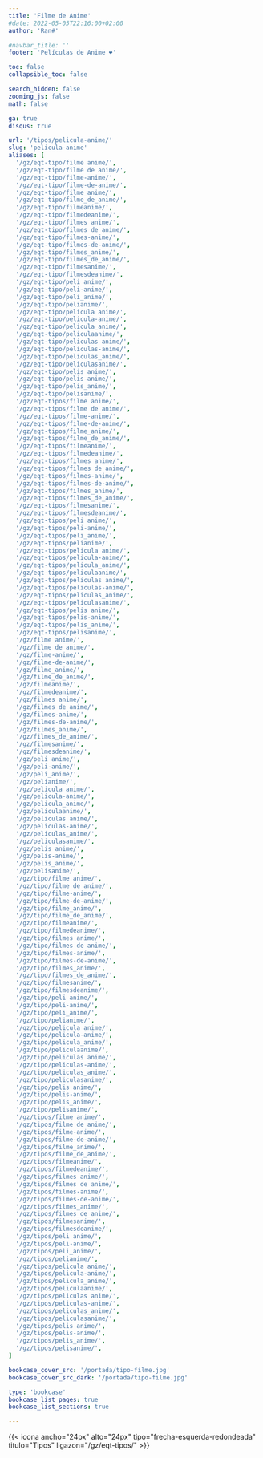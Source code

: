 ```yaml
---
title: 'Filme de Anime'
#date: 2022-05-05T22:16:00+02:00
author: 'Ran#'

#navbar_title: ''
footer: 'Películas de Anime ❤️'

toc: false
collapsible_toc: false

search_hidden: false
zooming_js: false
math: false

ga: true
disqus: true

url: '/tipos/pelicula-anime/'
slug: 'pelicula-anime'
aliases: [
  '/gz/eqt-tipo/filme anime/',
  '/gz/eqt-tipo/filme de anime/',
  '/gz/eqt-tipo/filme-anime/',
  '/gz/eqt-tipo/filme-de-anime/',
  '/gz/eqt-tipo/filme_anime/',
  '/gz/eqt-tipo/filme_de_anime/',
  '/gz/eqt-tipo/filmeanime/',
  '/gz/eqt-tipo/filmedeanime/',
  '/gz/eqt-tipo/filmes anime/',
  '/gz/eqt-tipo/filmes de anime/',
  '/gz/eqt-tipo/filmes-anime/',
  '/gz/eqt-tipo/filmes-de-anime/',
  '/gz/eqt-tipo/filmes_anime/',
  '/gz/eqt-tipo/filmes_de_anime/',
  '/gz/eqt-tipo/filmesanime/',
  '/gz/eqt-tipo/filmesdeanime/',
  '/gz/eqt-tipo/peli anime/',
  '/gz/eqt-tipo/peli-anime/',
  '/gz/eqt-tipo/peli_anime/',
  '/gz/eqt-tipo/pelianime/',
  '/gz/eqt-tipo/pelicula anime/',
  '/gz/eqt-tipo/pelicula-anime/',
  '/gz/eqt-tipo/pelicula_anime/',
  '/gz/eqt-tipo/peliculaanime/',
  '/gz/eqt-tipo/peliculas anime/',
  '/gz/eqt-tipo/peliculas-anime/',
  '/gz/eqt-tipo/peliculas_anime/',
  '/gz/eqt-tipo/peliculasanime/',
  '/gz/eqt-tipo/pelis anime/',
  '/gz/eqt-tipo/pelis-anime/',
  '/gz/eqt-tipo/pelis_anime/',
  '/gz/eqt-tipo/pelisanime/',
  '/gz/eqt-tipos/filme anime/',
  '/gz/eqt-tipos/filme de anime/',
  '/gz/eqt-tipos/filme-anime/',
  '/gz/eqt-tipos/filme-de-anime/',
  '/gz/eqt-tipos/filme_anime/',
  '/gz/eqt-tipos/filme_de_anime/',
  '/gz/eqt-tipos/filmeanime/',
  '/gz/eqt-tipos/filmedeanime/',
  '/gz/eqt-tipos/filmes anime/',
  '/gz/eqt-tipos/filmes de anime/',
  '/gz/eqt-tipos/filmes-anime/',
  '/gz/eqt-tipos/filmes-de-anime/',
  '/gz/eqt-tipos/filmes_anime/',
  '/gz/eqt-tipos/filmes_de_anime/',
  '/gz/eqt-tipos/filmesanime/',
  '/gz/eqt-tipos/filmesdeanime/',
  '/gz/eqt-tipos/peli anime/',
  '/gz/eqt-tipos/peli-anime/',
  '/gz/eqt-tipos/peli_anime/',
  '/gz/eqt-tipos/pelianime/',
  '/gz/eqt-tipos/pelicula anime/',
  '/gz/eqt-tipos/pelicula-anime/',
  '/gz/eqt-tipos/pelicula_anime/',
  '/gz/eqt-tipos/peliculaanime/',
  '/gz/eqt-tipos/peliculas anime/',
  '/gz/eqt-tipos/peliculas-anime/',
  '/gz/eqt-tipos/peliculas_anime/',
  '/gz/eqt-tipos/peliculasanime/',
  '/gz/eqt-tipos/pelis anime/',
  '/gz/eqt-tipos/pelis-anime/',
  '/gz/eqt-tipos/pelis_anime/',
  '/gz/eqt-tipos/pelisanime/',
  '/gz/filme anime/',
  '/gz/filme de anime/',
  '/gz/filme-anime/',
  '/gz/filme-de-anime/',
  '/gz/filme_anime/',
  '/gz/filme_de_anime/',
  '/gz/filmeanime/',
  '/gz/filmedeanime/',
  '/gz/filmes anime/',
  '/gz/filmes de anime/',
  '/gz/filmes-anime/',
  '/gz/filmes-de-anime/',
  '/gz/filmes_anime/',
  '/gz/filmes_de_anime/',
  '/gz/filmesanime/',
  '/gz/filmesdeanime/',
  '/gz/peli anime/',
  '/gz/peli-anime/',
  '/gz/peli_anime/',
  '/gz/pelianime/',
  '/gz/pelicula anime/',
  '/gz/pelicula-anime/',
  '/gz/pelicula_anime/',
  '/gz/peliculaanime/',
  '/gz/peliculas anime/',
  '/gz/peliculas-anime/',
  '/gz/peliculas_anime/',
  '/gz/peliculasanime/',
  '/gz/pelis anime/',
  '/gz/pelis-anime/',
  '/gz/pelis_anime/',
  '/gz/pelisanime/',
  '/gz/tipo/filme anime/',
  '/gz/tipo/filme de anime/',
  '/gz/tipo/filme-anime/',
  '/gz/tipo/filme-de-anime/',
  '/gz/tipo/filme_anime/',
  '/gz/tipo/filme_de_anime/',
  '/gz/tipo/filmeanime/',
  '/gz/tipo/filmedeanime/',
  '/gz/tipo/filmes anime/',
  '/gz/tipo/filmes de anime/',
  '/gz/tipo/filmes-anime/',
  '/gz/tipo/filmes-de-anime/',
  '/gz/tipo/filmes_anime/',
  '/gz/tipo/filmes_de_anime/',
  '/gz/tipo/filmesanime/',
  '/gz/tipo/filmesdeanime/',
  '/gz/tipo/peli anime/',
  '/gz/tipo/peli-anime/',
  '/gz/tipo/peli_anime/',
  '/gz/tipo/pelianime/',
  '/gz/tipo/pelicula anime/',
  '/gz/tipo/pelicula-anime/',
  '/gz/tipo/pelicula_anime/',
  '/gz/tipo/peliculaanime/',
  '/gz/tipo/peliculas anime/',
  '/gz/tipo/peliculas-anime/',
  '/gz/tipo/peliculas_anime/',
  '/gz/tipo/peliculasanime/',
  '/gz/tipo/pelis anime/',
  '/gz/tipo/pelis-anime/',
  '/gz/tipo/pelis_anime/',
  '/gz/tipo/pelisanime/',
  '/gz/tipos/filme anime/',
  '/gz/tipos/filme de anime/',
  '/gz/tipos/filme-anime/',
  '/gz/tipos/filme-de-anime/',
  '/gz/tipos/filme_anime/',
  '/gz/tipos/filme_de_anime/',
  '/gz/tipos/filmeanime/',
  '/gz/tipos/filmedeanime/',
  '/gz/tipos/filmes anime/',
  '/gz/tipos/filmes de anime/',
  '/gz/tipos/filmes-anime/',
  '/gz/tipos/filmes-de-anime/',
  '/gz/tipos/filmes_anime/',
  '/gz/tipos/filmes_de_anime/',
  '/gz/tipos/filmesanime/',
  '/gz/tipos/filmesdeanime/',
  '/gz/tipos/peli anime/',
  '/gz/tipos/peli-anime/',
  '/gz/tipos/peli_anime/',
  '/gz/tipos/pelianime/',
  '/gz/tipos/pelicula anime/',
  '/gz/tipos/pelicula-anime/',
  '/gz/tipos/pelicula_anime/',
  '/gz/tipos/peliculaanime/',
  '/gz/tipos/peliculas anime/',
  '/gz/tipos/peliculas-anime/',
  '/gz/tipos/peliculas_anime/',
  '/gz/tipos/peliculasanime/',
  '/gz/tipos/pelis anime/',
  '/gz/tipos/pelis-anime/',
  '/gz/tipos/pelis_anime/',
  '/gz/tipos/pelisanime/',
]

bookcase_cover_src: '/portada/tipo-filme.jpg'
bookcase_cover_src_dark: '/portada/tipo-filme.jpg'

type: 'bookcase'
bookcase_list_pages: true
bookcase_list_sections: true

---
```


{{< icona ancho="24px" alto="24px" tipo="frecha-esquerda-redondeada" titulo="Tipos" ligazon="/gz/eqt-tipos/" >}}
